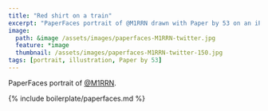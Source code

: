 ```yaml
---
title: "Red shirt on a train"
excerpt: "PaperFaces portrait of @M1RRN drawn with Paper by 53 on an iPad."
image: 
  path: &image /assets/images/paperfaces-M1RRN-twitter.jpg 
  feature: *image
  thumbnail: /assets/images/paperfaces-M1RRN-twitter-150.jpg
tags: [portrait, illustration, Paper by 53]
---
```


PaperFaces portrait of [@M1RRN](https://twitter.com/M1RRN).

{% include boilerplate/paperfaces.md %}
